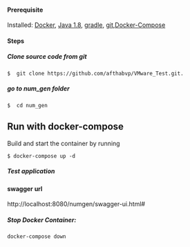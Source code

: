 #### Prerequisite

Installed: [Docker](https://www.docker.com/), [Java 1.8](https://www.oracle.com/technetwork/java/javase/overview/index.html), [gradle](https://gradle.org/install/), [git](https://www.digitalocean.com/community/tutorials/how-to-contribute-to-open-source-getting-started-with-git),[Docker-Compose](https://docs.docker.com/compose/install/)

#### Steps

##### Clone source code from git
```
$  git clone https://github.com/afthabvp/VMware_Test.git.
```
##### go to num_gen folder
```
$  cd num_gen
```

## Run with docker-compose 

Build and start the container by running 

```
$ docker-compose up -d 
```

##### Test application 

#### swagger url

http://localhost:8080/numgen/swagger-ui.html#

##### Stop Docker Container:
```
docker-compose down
```
